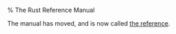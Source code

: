 % The Rust Reference Manual

The manual has moved, and is now called [the reference](reference/index.html).
